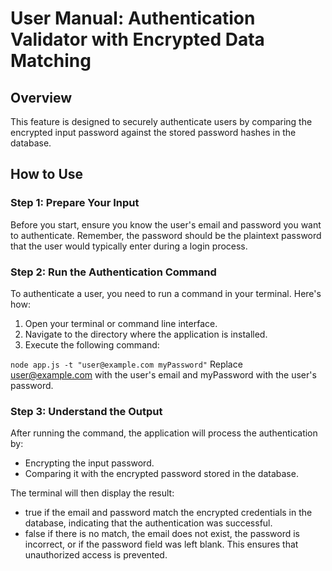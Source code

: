 # User Manual: Authentication Validator with Encrypted Data Matching

## Overview
This feature is designed to securely authenticate users by comparing the encrypted input password against the stored password hashes in the database.

## How to Use

### Step 1: Prepare Your Input
Before you start, ensure you know the user's email and password you want to authenticate. Remember, the password should be the plaintext password that the user would typically enter during a login process.

### Step 2: Run the Authentication Command
To authenticate a user, you need to run a command in your terminal. Here's how:

1. Open your terminal or command line interface.
2. Navigate to the directory where the application is installed.
3. Execute the following command:

`node app.js -t "user@example.com myPassword"`
Replace user@example.com with the user's email and myPassword with the user's password.

### Step 3: Understand the Output
After running the command, the application will process the authentication by:

- Encrypting the input password.
- Comparing it with the encrypted password stored in the database.

The terminal will then display the result:

- true if the email and password match the encrypted credentials in the database, indicating that the authentication was successful.
- false if there is no match, the email does not exist, the password is incorrect, or if the password field was left blank. This ensures that unauthorized access is prevented.